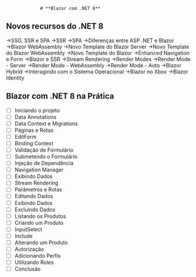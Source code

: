                  # **Blazor com .NET 8** 
 ## Novos recursos do .NET 8 
 →SSG, SSR e SPA
 →SSR
 →SPA
 →Diferenças entre ASP .NET e Blazor
 →Blazor WebAssembly
 →Novo Template do Blazor Server
 →Novo Template do Blazor WebAssembly
 →Novo Template do Blazor
 →Enhanced Navigation e Form
 →Blazor e SSR
 →Stream Rendering
 →Render Modes
 →Render Mode - Server
 →Render Mode - WebAssembly
 →Render Mode - Auto
 →Blazor Hybrid
 →Interagindo com o Sistema Operacional
 →Blazor no Xbox
 →Blazor Identity

## Blazor com .NET 8 na Prática

 - [ ] Iniciando o projeto
 - [ ] Data Annotations
 - [ ] Data Context e Migrations
 - [ ] Páginas e Rotas
 - [ ] EditForm
 - [ ] Binding Context
 - [ ] Validação de Formulário
 - [ ] Submetendo o Formulário
 - [ ] Injeção de Dependência
 - [ ] Navigation Manager
 - [ ] Exibindo Dados
 - [ ] Stream Rendering
 - [ ] Parâmetros e Rotas
 - [ ] Editando Dados
 - [ ] Exibindo Dados
 - [ ] Excluindo Dados
 - [ ] Listando os Produtos
 - [ ] Criando um Produto
 - [ ] InputSelect
 - [ ] Include
 - [ ] Alterando um Produto
 - [ ] Autorização
 - [ ] Adicionando Perfis
 - [ ] Utilizando Roles
 - [ ] Conclusão

